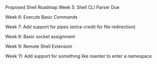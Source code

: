 Proposed Shell Roadmap
Week 5: Shell CLI Parser Due

Week 6: Execute Basic Commands

Week 7: Add support for pipes (extra-credit for file redirection)

Week 8: Basic socket assignment

Week 9: Remote Shell Extension

Week 11: Add support for something like nsenter to enter a namespace
